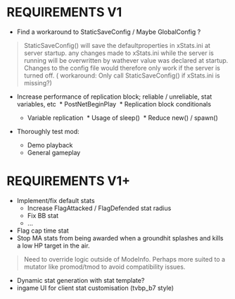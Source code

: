 # REQUIREMENTS V1

* Find a workaround to StaticSaveConfig / Maybe GlobalConfig ?
>	StaticSaveConfig() will save the defaultproperties in xStats.ini at server startup. any changes made to xStats.ini
>	while the server is running will be overwritten by wathever value was declared at startup. Changes to the config file would
>	therefore only work if the server is turned off. ( workaround: Only call StaticSaveConfig() if xStats.ini is missing?)

* Increase performance of replication block; reliable / unreliable, stat variables, etc
  * PostNetBeginPlay
  * Replication block conditionals
  * Variable replication
  * Usage of sleep()
  * Reduce new() / spawn()

* Thoroughly test mod:
  * Demo playback
  * General gameplay

# REQUIREMENTS V1+

* Implement/fix default stats
  * Increase FlagAttacked / FlagDefended stat radius
  * Fix BB stat
  * ...
* Flag cap time stat
* Stop MA stats from being awarded when a groundhit splashes and kills a low HP target in the air.
> Need to override logic outside of ModeInfo. Perhaps more suited to a mutator like promod/tmod to avoid compatibility issues.
* Dynamic stat generation with stat template?
* ingame UI for client stat customisation (tvbp_b7 style)
